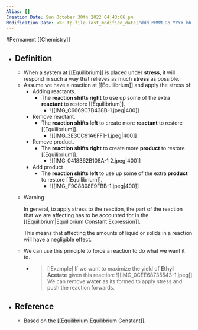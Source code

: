 ```yaml
---
Alias: []
Creation Date: Sun October 30th 2022 04:43:06 pm 
Modification Date: <%+ tp.file.last_modified_date("ddd MMMM Do YYYY hh:mm:ss a") %>
---
```

#Permanent [[Chemistry]]

- ## Definition
	- When a system at [[Equilibrium]] is placed under **stress**, it will respond in such a way that relieves as much **stress** as possible.
	- Assume we have a reaction at [[Equilibrium]] and apply the stress of:
		- Adding reactants.
			- The **reaction shifts right** to use up some of the extra **reactant** to restore [[Equilibrium]].
				- ![[IMG_C6669C7B438B-1.jpeg|400]]
		- Remove reactant.
			- The **reaction shifts left** to create more **reactant** to restore [[Equilibrium]].
				- ![[IMG_3E3CC91A6FF1-1.jpeg|400]]
		- Remove product.
			- The **reaction shifts right** to create more **product** to restore [[Equilibrium]].
				- ![[IMG_0418362B108A-1 2.jpeg|400]]
		- Add product
			- The **reaction shifts left** to use up some of the extra **product** to restore [[Equilibrium]].
				- ![[IMG_F9C8808E9FBB-1.jpeg|400]]
	- > [!Warning]
	  > In general, to apply stress to the reaction, the part of the reaction that we are affecting has to be accounted for in the [[Equilibrium|Equilibrium Constant Expression]].
	  > 
	  > This means that affecting the amounts of liquid or solids in a reaction will have a negligible effect.
	- We can use this principle to force a reaction to do what we want it to.
		- > [!Example]
		  > If we want to maximize the yield of **Ethyl Acetate** given this reaction:
		  > ![[IMG_0CEE68735543-1.jpeg]]
		  > We can remove **water** as its formed to apply stress and push the reaction forwards.
- ## Reference
	- Based on the [[Equilibrium|Equilibrium Constant]].